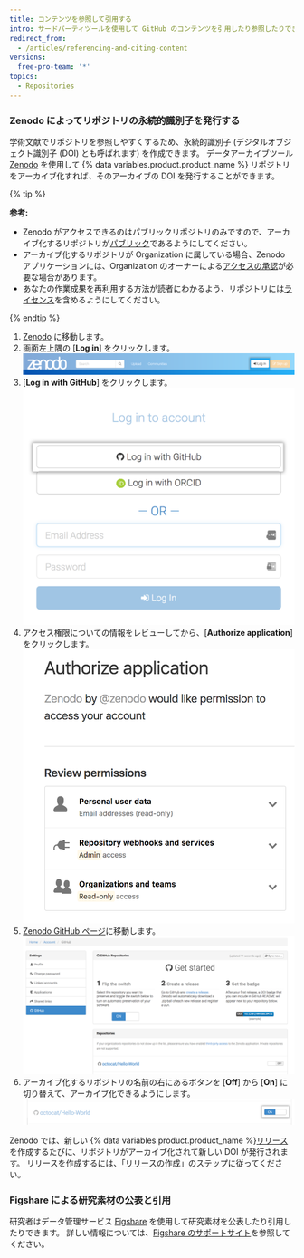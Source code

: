 ```yaml
---
title: コンテンツを参照して引用する
intro: サードパーティツールを使用して GitHub のコンテンツを引用したり参照したりできます。
redirect_from:
  - /articles/referencing-and-citing-content
versions:
  free-pro-team: '*'
topics:
  - Repositories
---
```


### Zenodo によってリポジトリの永続的識別子を発行する

学術文献でリポジトリを参照しやすくするため、永続的識別子 (デジタルオブジェクト識別子 (DOI) とも呼ばれます) を作成できます。 データアーカイブツール [Zenodo](https://zenodo.org/about) を使用して {% data variables.product.product_name %} リポジトリをアーカイブ化すれば、そのアーカイブの DOI を発行することができます。

{% tip %}

**参考:**
- Zenodo がアクセスできるのはパブリックリポジトリのみですので、アーカイブ化するリポジトリが[パブリック](/articles/making-a-private-repository-public)であるようにしてください。
- アーカイブ化するリポジトリが Organization に属している場合、Zenodo アプリケーションには、Organization のオーナーによる[アクセスの承認](/articles/approving-oauth-apps-for-your-organization)が必要な場合があります。
- あなたの作業成果を再利用する方法が読者にわかるよう、リポジトリには[ライセンス](/articles/open-source-licensing)を含めるようにしてください。

{% endtip %}

1. [Zenodo](http://zenodo.org/) に移動します。
2. 画面左上隅の [**Log in**] をクリックします。 ![Zenodo ログインボタン](/assets/images/help/repository/zenodo_login.png)
3. [**Log in with GitHub**] をクリックします。 ![GitHub によって Zenodo へログインする](/assets/images/help/repository/zenodo_login_with_github.png)
4. アクセス権限についての情報をレビューしてから、[**Authorize application**] をクリックします。 ![Zenodo の認証](/assets/images/help/repository/zenodo_authorize.png)
5. [Zenodo GitHub ページ](https://zenodo.org/account/settings/github/)に移動します。 ![Zenodo GitHub ページ](/assets/images/help/repository/zenodo_github_page.png)
6. アーカイブ化するリポジトリの名前の右にあるボタンを [**Off**] から [**On**] に切り替えて、アーカイブ化できるようにします。 ![リポジトリでの Zenodo アーカイブ化の有効化](/assets/images/help/repository/zenodo_toggle_on.png)

Zenodo では、新しい {% data variables.product.product_name %}[リリース](/articles/about-releases/)を作成するたびに、リポジトリがアーカイブ化されて新しい DOI が発行されます。 リリースを作成するには、「[リリースの作成](/articles/creating-releases/)」のステップに従ってください。

### Figshare による研究素材の公表と引用

研究者はデータ管理サービス [Figshare](http://figshare.com) を使用して研究素材を公表したり引用したりできます。 詳しい情報については、[Figshare のサポートサイト](https://knowledge.figshare.com/articles/item/how-to-connect-figshare-with-your-github-account)を参照してください。
